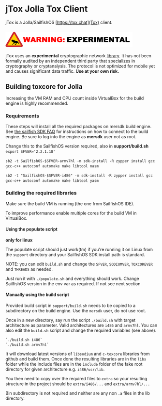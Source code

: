 # jTox Jolla Tox Client

jTox is a Jolla/SailfishOS [https://tox.chat](Tox) client.

### ![Danger: Experimental](https://github.com/TokTok/c-toxcore/raw/master/other/tox-warning.png)

jTox uses an **experimental** cryptographic network [library](https://github.com/TokTok/c-toxcore). It has not been formally audited by an independent third party that specializes in cryptography or cryptanalysis. The protocol is not optimized for mobile yet and causes significant data traffic. **Use at your own risk.**

## Building toxcore for Jolla

Increasing the VM RAM and CPU count inside VirtualBox for the build engine is highly recommended.

### Requirements

These steps will install all the required packages on mersdk build engine.
See [the sailfish SDK FAQ](https://sailfishos.org/develop/sdk-overview/develop-faq/) for instructions on how to connect to the build engine.
Be sure to log into the engine as **mersdk** user not as root.

Change this to the SailfishOS version required, also in **support/build.sh**
`export SFVER='2.2.1.18'`

`sb2 -t SailfishOS-$SFVER-armv7hl -m sdk-install -R zypper install gcc gcc-c++ autoconf automake make libtool nasm`

`sb2 -t "SailfishOS-$SFVER-i486" -m sdk-install -R zypper install gcc gcc-c++ autoconf automake make libtool yasm`

### Building the required libraries

Make sure the build VM is running (the one from SailfishOS IDE).

To improve performance enable multiple cores for the build VM in VirtualBox.

#### Using the populate script

**only for linux**

The populate script should just work(tm) if you're running it on Linux from the `support` directory and your SailfishOS SDK install path is standard.

NOTE: you can edit `build.sh` and change the `SFVER`, `SODIUMVER`, `TOXCOREVER` and `THREADS` as needed.

Just run it with `./populate.sh` and everything should work. Change SailfishOS version in the env var as required. If not see next section

#### Manually using the build script

Provided build script in `support/build.sh` needs to be copied to a subdirectory on the build engine. Use the `mersdk` user, do not use root.

Once in a new directory, say run the script `./build.sh` with target architecture as parameter. Valid architectures are `i486` and `armv7hl`. You can also edit the `build.sh` script and change the required variables (see above).

    `./build.sh i486`
    `./build.sh armv7hl`

It will download latest versions of `libsodium` and `c-toxcore` libraries from github and build them. Once done the resulting libraries are in the `libs` folder while the include files are in the `include` folder of the fake root directory for given architecture e.g. `i486/usr/lib`.

You then need to copy over the required files to `extra` so your resulting structure in the project should be `extra/i486/...` and `extra/armv7hl/...`

Bin subdirectory is not required and neither are any non `.a` files in the lib directory.
